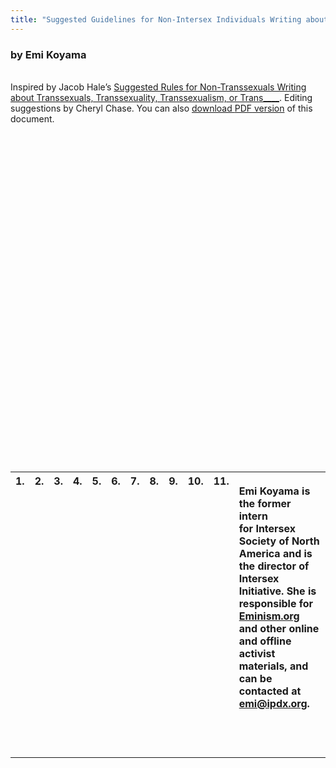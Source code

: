 ```yaml
---
title: "Suggested Guidelines for Non-Intersex Individuals Writing about Intersexuality and Intersex People"
---
```


### by Emi Koyama<br>

<br>Inspired by Jacob Hale&#8217;s [Suggested Rules for Non-Transsexuals Writing about Transsexuals, Transsexuality, Transsexualism, or Trans\____][1]. Editing suggestions by Cheryl Chase. You can also [download <span class="caps">PDF</span> version][2] of this document.<br><table border=0 align=center cellpadding=4 cellspacing=12 width=420><br>

<th valign=top>1.</th>

<br>
<br> <th valign=top>2.</th>

<br>
<th valign=top>3.</th>

<br>
<br> <th valign=top>4.</th>

<br>
<br> <th valign=top>5.</th><br> 

<br>
<br> <th valign=top>6.</th>

<br>
<th valign=top>7.</th>

<br>
<br> <th valign=top>8.</th>

<br>
<br> <th valign=top>9.</th>

<br>
<br> <th valign=top>10.</th>

<br><br>

<br> <th valign=top>11.</th><br> 

<br><br>

<br> <th colspan="2" valign=top>

<div align="left">
  Emi Koyama is the former intern<br> for Intersex Society of North America and is the director of<br> Intersex Initiative. She is responsible for <a href="http://www.eminism.org">Eminism.org</a> and other online<br> and offline activist<br> materials, and can be contacted at <a href="mailto:emi@ipdx.org">emi@ipdx.org</a>.
</div><br> 

&nbsp;<br></th><br></table><br>

 [1]: http://www.transfeminism.org/nontrans-rules.html
 [2]: ../pdf/non-is-guidelines.pdf